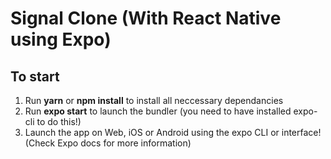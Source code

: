 # Signal Clone (With React Native using Expo)

## To start

1) Run **yarn** or **npm install** to install all neccessary dependancies
2) Run **expo start** to launch the bundler (you need to have installed expo-cli to do this!)
3) Launch the app on Web, iOS or Android using the expo CLI or interface! (Check Expo docs for more information)
